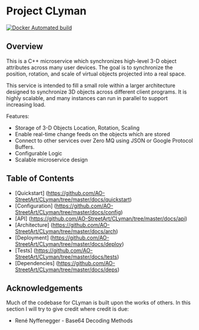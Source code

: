 # Project CLyman

[![Docker Automated build](https://img.shields.io/docker/automated/jrottenberg/ffmpeg.svg?maxAge=2592000)](https://hub.docker.com/r/aostreetart/clyman-automated-build/builds/)

## Overview

This is a C++ microservice which synchronizes high-level 3-D object attributes across many user devices.  The goal is to synchronize the position, rotation, and scale of virtual objects projected into a real space.

This service is intended to fill a small role within a larger architecture designed to synchronize 3D objects across different client programs.  It is highly scalable, and many instances can run in parallel to support increasing load.

Features:
* Storage of 3-D Objects Location, Rotation, Scaling
* Enable real-time change feeds on the objects which are stored
* Connect to other services over Zero MQ using JSON or Google Protocol Buffers.
* Configurable Logic
* Scalable microservice design

## Table of Contents
* [Quickstart] (https://github.com/AO-StreetArt/CLyman/tree/master/docs/quickstart)
* [Configuration] (https://github.com/AO-StreetArt/CLyman/tree/master/docs/config)
* [API] (https://github.com/AO-StreetArt/CLyman/tree/master/docs/api)
* [Architecture] (https://github.com/AO-StreetArt/CLyman/tree/master/docs/arch)
* [Deployment] (https://github.com/AO-StreetArt/CLyman/tree/master/docs/deploy)
* [Tests] (https://github.com/AO-StreetArt/CLyman/tree/master/docs/tests)
* [Dependencies] (https://github.com/AO-StreetArt/CLyman/tree/master/docs/deps)

## Acknowledgements
Much of the codebase for CLyman is built upon the works of others.  In this section I will try to give credit where credit is due:
* René Nyffenegger - Base64 Decoding Methods
